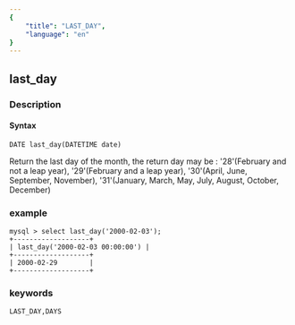 ```yaml
---
{
    "title": "LAST_DAY",
    "language": "en"
}
---
```


## last_day
### Description
#### Syntax

`DATE last_day(DATETIME date)`

Return the last day of the month, the return day may be :
'28'(February and not a leap year), 
'29'(February and a leap year),
'30'(April, June, September, November),
'31'(January, March, May, July, August, October, December)

### example

```
mysql > select last_day('2000-02-03');
+-------------------+
| last_day('2000-02-03 00:00:00') |
+-------------------+
| 2000-02-29        |
+-------------------+
```

### keywords
    LAST_DAY,DAYS
